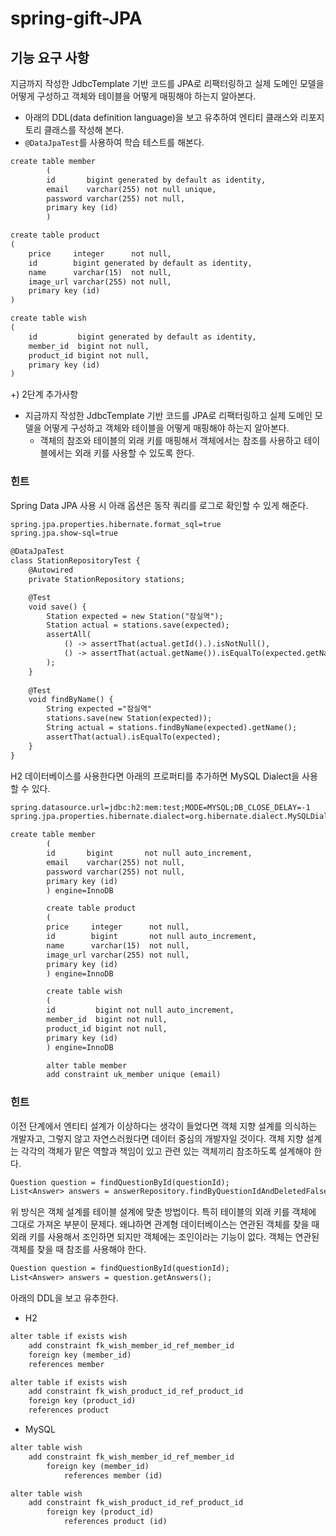 # spring-gift-JPA

## 기능 요구 사항
지금까지 작성한  JdbcTemplate 기반 코드를 JPA로 리팩터링하고 실제 도메인 모델을 어떻게 구성하고 객체와 테이블을 어떻게 매핑해야 하는지 알아본다.
- 아래의 DDL(data definition language)을 보고 유추하여 엔티티 클래스와 리포지토리 클래스를 작성해 본다.
- ```@DataJpaTest```를 사용하여 학습 테스트를 해본다.
```dtd
create table member
        (
        id       bigint generated by default as identity,
        email    varchar(255) not null unique,
        password varchar(255) not null,
        primary key (id)
        )
```
```dtd
create table product
(
    price     integer      not null,
    id        bigint generated by default as identity,
    name      varchar(15)  not null,
    image_url varchar(255) not null,
    primary key (id)
)
```
```dtd
create table wish
(
    id         bigint generated by default as identity,
    member_id  bigint not null,
    product_id bigint not null,
    primary key (id)
)
```
+) 2단계 추가사항
 - 지금까지 작성한 JdbcTemplate 기반 코드를 JPA로 리팩터링하고 실제 도메인 모델을 어떻게 구성하고 객체와 테이블을 어떻게 매핑해야 하는지 알아본다.
   - 객체의 참조와 테이블의 외래 키를 매핑해서 객체에서는 참조를 사용하고 테이블에서는 외래 키를 사용할 수 있도록 한다.


### 힌트
Spring Data JPA 사용 시 아래 옵션은 동작 쿼리를 로그로 확인할 수 있게 해준다.
```dtd
spring.jpa.properties.hibernate.format_sql=true
spring.jpa.show-sql=true
```

```dtd
@DataJpaTest
class StationRepositoryTest {
    @Autowired
    private StationRepository stations;

    @Test
    void save() {
        Station expected = new Station("잠실역");
        Station actual = stations.save(expected);
        assertAll(
            () -> assertThat(actual.getId().).isNotNull(),
            () -> assertThat(actual.getName()).isEqualTo(expected.getName())
        );
    }
    
    @Test
    void findByName() {
        String expected ="잠실역"
        stations.save(new Station(expected));
        String actual = stations.findByName(expected).getName();
        assertThat(actual).isEqualTo(expected);
    }
}
```
H2 데이터베이스를 사용한다면 아래의 프로퍼티를 추가하면 MySQL Dialect을 사용할 수 있다.
```dtd
spring.datasource.url=jdbc:h2:mem:test;MODE=MYSQL;DB_CLOSE_DELAY=-1
spring.jpa.properties.hibernate.dialect=org.hibernate.dialect.MySQLDialect
```

```dtd
create table member
        (
        id       bigint       not null auto_increment,
        email    varchar(255) not null,
        password varchar(255) not null,
        primary key (id)
        ) engine=InnoDB

        create table product
        (
        price     integer      not null,
        id        bigint       not null auto_increment,
        name      varchar(15)  not null,
        image_url varchar(255) not null,
        primary key (id)
        ) engine=InnoDB

        create table wish
        (
        id         bigint not null auto_increment,
        member_id  bigint not null,
        product_id bigint not null,
        primary key (id)
        ) engine=InnoDB

        alter table member
        add constraint uk_member unique (email)
```
### 힌트
이전 단계에서 엔티티 설계가 이상하다는 생각이 들었다면 객체 지향 설계를 의식하는 개발자고, 그렇지 않고 자연스러웠다면 데이터 중심의 개발자일 것이다. 객체 지향 설계는 각각의 객체가 맡은 역할과 책임이 있고 관련 있는 객체끼리 참조하도록 설계해야 한다.
```dtd
Question question = findQuestionById(questionId);
List<Answer> answers = answerRepository.findByQuestionIdAndDeletedFalse(questionId);
```
위 방식은 객체 설계를 테이블 설계에 맞춘 방법이다. 특히 테이블의 외래 키를 객체에 그대로 가져온 부분이 문제다. 왜냐하면 관계형 데이터베이스는 연관된 객체를 찾을 때 외래 키를 사용해서 조인하면 되지만 객체에는 조인이라는 기능이 없다. 객체는 연관된 객체를 찾을 때 참조를 사용해야 한다.
```dtd
Question question = findQuestionById(questionId);
List<Answer> answers = question.getAnswers();
```

아래의 DDL을 보고 유추한다.
- H2
```dtd
alter table if exists wish
    add constraint fk_wish_member_id_ref_member_id
    foreign key (member_id)
    references member

alter table if exists wish
    add constraint fk_wish_product_id_ref_product_id
    foreign key (product_id)
    references product
```
- MySQL
```dtd
alter table wish
    add constraint fk_wish_member_id_ref_member_id
        foreign key (member_id)
            references member (id)

alter table wish
    add constraint fk_wish_product_id_ref_product_id
        foreign key (product_id)
            references product (id)

```

